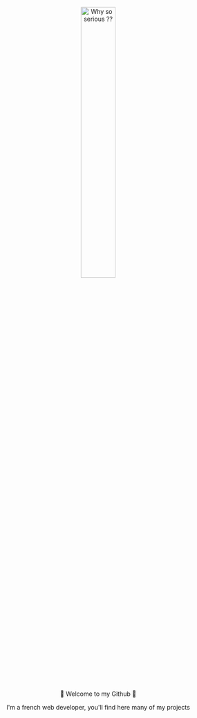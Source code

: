 <p align="center">
<img alt="Why so serious ??" src="[https://thumbs.gfycat.com/ExemplaryFairFeline-size_restricted.gif](https://giphy.com/embed/SWoSkN6DxTszqIKEqv)" width="40%">
</p>
<p align="center">
👋 Welcome to my Github 👋
</p>
<p align="center">I'm a french web developer, you'll find here many of my projects</p>

<!--
**Falk0r/Falk0R** is a ✨ _special_ ✨ repository because its `README.md` (this file) appears on your GitHub profile.

Here are some ideas to get you started:

- 🔭 I’m currently working on ...
- 🌱 I’m currently learning ...
- 👯 I’m looking to collaborate on ...
- 🤔 I’m looking for help with ...
- 💬 Ask me about ...
- 📫 How to reach me: ...
- 😄 Pronouns: ...
- ⚡ Fun fact: ...
-->
